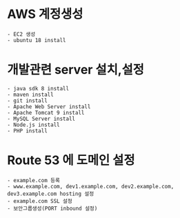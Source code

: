 # AWS 계정생성
    - EC2 생성
    - ubuntu 18 install

# 개발관련 server 설치,설정
    - java sdk 8 install
    - maven install
    - git install
    - Apache Web Server install
    - Apache Tomcat 9 install
    - MySQL Server install
    - Node.js install
    - PHP install

# Route 53 에 도메인 설정
    - example.com 등록
    - www.example.com, dev1.example.com, dev2.example.com, dev3.example.com hosting 설정    
    - example.com SSL 설정
    - 보안그룹생성(PORT inbound 설정)
